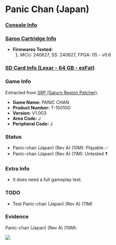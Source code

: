 # Panic Chan (Japan)

### [Console Info](../../../../../Info/Consoles/VA13/README.md)

### [Saroo Cartridge Info](../../../../../Info/Cartridges/RetroGameParadiseStore/1.32F/README.md)

- <b>Firmwares Tested:</b>
  1. MCU: 240627, SS: 240627, FPGA: 05 - v0.6

### [SD Card Info (Lexar - 64 GB - exFat)](../../../../../Info/SdCards/Lexar/64GB/exfat/README.md)

### Game Info

Extracted from [SRP (Saturn Region Patcher)](https://segaxtreme.net/resources/saturn-region-patcher.81/download).

- <b>Game Name:</b> PANIC CHAN
- <b>Product Number:</b> T-15010G
- <b>Version:</b> V1.003
- <b>Area Code:</b> J
- <b>Peripheral Code:</b> J

### Status

- Panic-chan (Japan) (Rev A) (10M): Playable :white_check_mark:
- Panic-chan (Japan) (Rev A) (11M): Untested :question:

### Extra Info

- It does need a full gameplay test.

### TODO

- Test Panic-chan (Japan) (Rev A) (11M)

### Evidence

Panic-chan (Japan) (Rev A) (10M):

[![](https://img.youtube.com/vi/pQjcn3SKOK8/0.jpg)](https://www.youtube.com/watch?v=pQjcn3SKOK8)
